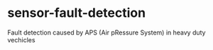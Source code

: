 # sensor-fault-detection
Fault detection caused by APS (Air pRessure System) in heavy duty vechicles
